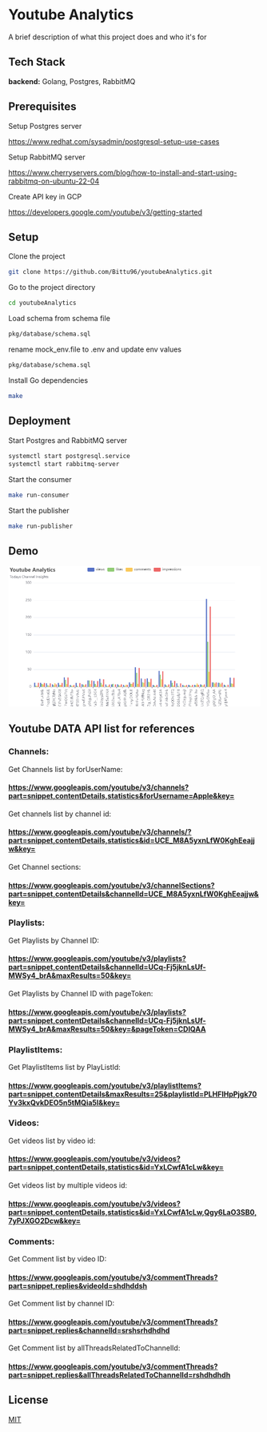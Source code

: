 # Youtube Analytics

A brief description of what this project does and who it's for

## Tech Stack

**backend:** Golang, Postgres, RabbitMQ

## Prerequisites


Setup Postgres server

https://www.redhat.com/sysadmin/postgresql-setup-use-cases

Setup RabbitMQ server

https://www.cherryservers.com/blog/how-to-install-and-start-using-rabbitmq-on-ubuntu-22-04

Create API key in GCP

https://developers.google.com/youtube/v3/getting-started

## Setup

Clone the project

```bash
git clone https://github.com/Bittu96/youtubeAnalytics.git
```

Go to the project directory

```bash
cd youtubeAnalytics
```

Load schema from schema file

```bash
pkg/database/schema.sql
```

rename mock_env.file to .env and update env values

```bash
pkg/database/schema.sql
```

Install Go dependencies

```bash
make
```

## Deployment

Start Postgres and RabbitMQ server

```bash
systemctl start postgresql.service
systemctl start rabbitmq-server
```


Start the consumer

```bash
make run-consumer
```

Start the publisher

```bash
make run-publisher
```

## Demo

![plot](./data/insights_demo.png)

## Youtube DATA API list for references

### Channels:

Get Channels list by forUserName:

#### https://www.googleapis.com/youtube/v3/channels?part=snippet,contentDetails,statistics&forUsername=Apple&key=

Get channels list by channel id:

#### https://www.googleapis.com/youtube/v3/channels/?part=snippet,contentDetails,statistics&id=UCE_M8A5yxnLfW0KghEeajjw&key=

Get Channel sections:

#### https://www.googleapis.com/youtube/v3/channelSections?part=snippet,contentDetails&channelId=UCE_M8A5yxnLfW0KghEeajjw&key=

### Playlists:

Get Playlists by Channel ID:

#### https://www.googleapis.com/youtube/v3/playlists?part=snippet,contentDetails&channelId=UCq-Fj5jknLsUf-MWSy4_brA&maxResults=50&key=

Get Playlists by Channel ID with pageToken:

#### https://www.googleapis.com/youtube/v3/playlists?part=snippet,contentDetails&channelId=UCq-Fj5jknLsUf-MWSy4_brA&maxResults=50&key=&pageToken=CDIQAA

### PlaylistItems:

Get PlaylistItems list by PlayListId:

#### https://www.googleapis.com/youtube/v3/playlistItems?part=snippet,contentDetails&maxResults=25&playlistId=PLHFlHpPjgk70Yv3kxQvkDEO5n5tMQia5I&key=

### Videos:

Get videos list by video id:

#### https://www.googleapis.com/youtube/v3/videos?part=snippet,contentDetails,statistics&id=YxLCwfA1cLw&key=

Get videos list by multiple videos id:

#### https://www.googleapis.com/youtube/v3/videos?part=snippet,contentDetails,statistics&id=YxLCwfA1cLw,Qgy6LaO3SB0,7yPJXGO2Dcw&key=

### Comments:

Get Comment list by video ID:

#### https://www.googleapis.com/youtube/v3/commentThreads?part=snippet,replies&videoId=shdhddsh

Get Comment list by channel ID:

#### https://www.googleapis.com/youtube/v3/commentThreads?part=snippet,replies&channelId=srshsrhdhdhd

Get Comment list by allThreadsRelatedToChannelId:

#### https://www.googleapis.com/youtube/v3/commentThreads?part=snippet,replies&allThreadsRelatedToChannelId=rshdhdhdh

## License

[MIT](https://choosealicense.com/licenses/mit/)